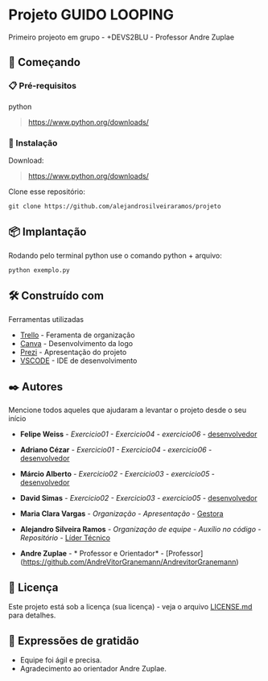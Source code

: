 # Projeto GUIDO LOOPING

Primeiro projeoto em grupo - +DEVS2BLU - Professor Andre Zuplae

## 🚀 Começando

### 📋 Pré-requisitos

python

> https://www.python.org/downloads/

### 🔧 Instalação
Download:
> https://www.python.org/downloads/

Clone esse repositório:
```
git clone https://github.com/alejandrosilveiraramos/projeto
```

## 📦 Implantação
Rodando pelo terminal python use o comando python + arquivo:
```
python exemplo.py
```

## 🛠️ Construído com

Ferramentas utilizadas

* [Trello](https://trello.com/b/BvNi86AX/guidolooping) - Feramenta de organizaçâo
* [Canva](https://www.canva.com/design/DAFMJp9Y2dI/egPWUWytIr0MWSqYgpAyUQ/edit) - Desenvolvimento da logo
* [Prezi](https://prezi.com/) - Apresentação do projeto
* [VSCODE](https://code.visualstudio.com/) - IDE de desenvolvimento

## ✒️ Autores

Mencione todos aqueles que ajudaram a levantar o projeto desde o seu início

* **Felipe Weiss** - *Exercicio01 - Exercicio04 - exercicio06* - [desenvolvedor](https://github.com/FelipeWeiss1992)
* **Adriano Cézar** - *Exercicio01 - Exercicio04 - exercicio06* - [desenvolvedor](https://github.com/adrianojimenes)
* **Márcio Alberto** - *Exercicio02 - Exercicio03 - exercicio05* - [desenvolvedor](https://github.com/marciolou)
* **David Simas** - *Exercicio02 - Exercicio03 - exercicio05* - [desenvolvedor](https://github.com/davidsimas)
* **Maria Clara Vargas** - *Organização - Apresentação* - [Gestora](https://github.com/mcvargass)
* **Alejandro Silveira Ramos** - *Organização de equipe - Auxílio no código - Repositório* - [Líder Técnico](https://github.com/alejandrosilveiraramos/)

* **Andre Zuplae** - * Professor e Orientador* - [Professor] (https://github.com/AndreVitorGranemann/AndrevitorGranemann)


## 📄 Licença

Este projeto está sob a licença (sua licença) - veja o arquivo [LICENSE.md](https://github.com/alejandrosilveiraramos/projeto/blob/add-license-1/LICENSE) para detalhes.

## 🎁 Expressões de gratidão


* Equipe foi ágil e precisa.
* Agradecimento ao orientador Andre Zuplae.

